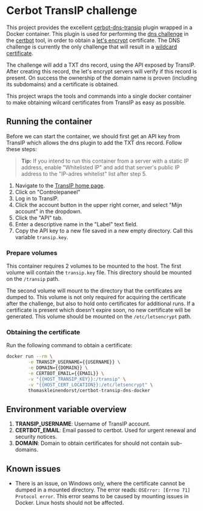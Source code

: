# Cerbot TransIP challenge
This project provides the excellent [cerbot-dns-transip](https://github.com/hsmade/certbot-dns-transip)
plugin wrapped in a Docker container. This plugin is used for performing the 
[dns challenge](https://certbot.eff.org/docs/using.html#dns-plugins) in the [certbot](https://certbot.eff.org/)
tool, in order to obtain a [let's encrypt](https://letsencrypt.org/) certificate. The DNS challenge is currently
the only challenge that will result in a [wildcard certificate](https://searchsecurity.techtarget.com/definition/wildcard-certificate).

The challenge will add a TXT dns record, using the API exposed by TransIP. After creating this
record, the let's encrypt servers will verify if this record is present. On success the ownership
of the domain name is proven (including its subdomains) and a certificate is obtained.

This project wraps the tools and commands into a single docker container to make obtaining
wilcard certificates from TransIP as easy as possible.

## Running the container
Before we can start the container, we should first get an API key from
TransIP which allows the dns plugin to add the TXT dns record. Follow these steps:

> **Tip:** If you intend to run this container from a server with 
> a static IP address, enable "Whitelisted IP" and add that server's
> public IP address to the "IP-adres whitelist" list after step 5. 

1. Navigate to the [TransIP home page](https://www.transip.nl/).
2. Click on "Controlepaneel"
3. Log in to TransIP.
4. Click the account button in the upper right corner, and select "Mijn account" in the dropdown.
5. Click the "API" tab.
6. Enter a descriptive name in the "Label" text field.
7. Copy the API key to a new file saved in a new empty directory. Call this variable `transip.key`.

### Prepare volumes
This container requires 2 volumes to be mounted to the host. The first volume will
contain the `transip.key` file. This directory should be mounted on the `/transip` path.

The second volume will mount to the directory that the certificates are
dumped to. This volume is not only required for acquiring the certificate after the 
challenge, but also to hold onto certificates for additional runs. If a certificate is
present which doesn't expire soon, no new certificate will be generated. This volume
should be mounted on the `/etc/letsencrypt` path.

### Obtaining the certificate
Run the following command to obtain a certificate:
```bash
docker run --rm \
		-e TRANSIP_USERNAME={{USERNAME}} \
		-e DOMAIN={{DOMAIN}} \
		-e CERTBOT_EMAIL={{EMAIL}} \
		-v "{{HOST_TRANSIP_KEY}}:/transip" \
		-v "{{HOST_CERT_LOCATION}}:/etc/letsencrypt" \
		thomaskleinendorst/certbot-transip-dns-docker
```

## Environment variable overview
1. **TRANSIP_USERNAME**: Username of TransIP account.
2. **CERTBOT_EMAIL**: Email passed to certbot. Used for urgent renewal and security notices.
3. **DOMAIN**: Domain to obtain certificates for should not contain sub-domains.

## Known issues
* There is an issue, on Windows only, where the certificate cannot be dumped in a mounted directory.
	The error reads: `OSError: [Errno 71] Protocol error`. This error seams to be caused by mounting
	issues in Docker. Linux hosts should not be affected.
  
